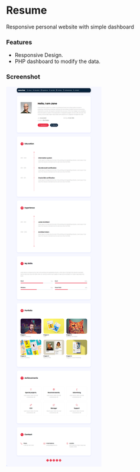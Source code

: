 # Resume
Responsive personal website with simple dashboard

### Features
* Responsive Design.
* PHP dashboard to modify the data. 

### Screenshot
![alt text](https://raw.githubusercontent.com/91ahmed/Resume/master/OResume/assets/images/screenshots/screenshot.png)
